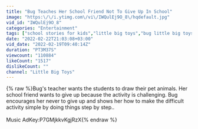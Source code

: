 ```yaml
---
title: "Bug Teaches Her School Friend Not To Give Up In School"
image: "https:\/\/i.ytimg.com\/vi\/IWQulEj9O_8\/hqdefault.jpg"
vid_id: "IWQulEj9O_8"
categories: "Entertainment"
tags: ["school stories for kids","little big toys","bug little big toys"]
date: "2022-02-22T21:03:08+03:00"
vid_date: "2022-02-19T09:40:14Z"
duration: "PT3M37S"
viewcount: "110884"
likeCount: "1517"
dislikeCount: ""
channel: "Little Big Toys"
---
```

{% raw %}Bug's teacher wants the students to draw their pet animals.  Her school friend wants to give up because the activity is challenging.  Bug encourages her never to give up and shows her how to make the difficult activity simple by doing things step by step..<br /><br />Music AdKey:P7GMjkkvKgjRzX{% endraw %}
